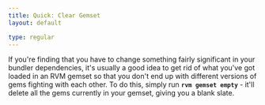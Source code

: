 ```yaml
---
title: Quick: Clear Gemset
layout: default

type: regular
---
```


If you're finding that you have to change something fairly significant in your
bundler dependencies, it's usually a good idea to get rid of what you've got
loaded in an RVM gemset so that you don't end up with different versions of
gems fighting with each other. To do this, simply run **`rvm gemset empty`** -
it'll delete all the gems currently in your gemset, giving you a blank slate.

